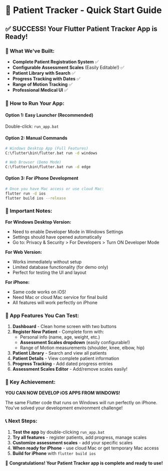 # 🚀 Patient Tracker - Quick Start Guide

## ✅ SUCCESS! Your Flutter Patient Tracker App is Ready!

### 🎉 What We've Built:
- **Complete Patient Registration System** ✅
- **Configurable Assessment Scales** (Easily Editable!) ✅  
- **Patient Library with Search** ✅
- **Progress Tracking with Dates** ✅
- **Range of Motion Tracking** ✅
- **Professional Medical UI** ✅

### 📱 How to Run Your App:

#### Option 1: Easy Launcher (Recommended)
Double-click: `run_app.bat`

#### Option 2: Manual Commands
```bash
# Windows Desktop App (Full Features)
C:\flutter\bin\flutter.bat run -d windows

# Web Browser (Demo Mode)  
C:\flutter\bin\flutter.bat run -d edge
```

#### Option 3: For iPhone Development
```bash
# Once you have Mac access or use cloud Mac:
flutter run -d ios
flutter build ios --release
```

### 🔧 Important Notes:

**For Windows Desktop Version:**
- Need to enable Developer Mode in Windows Settings
- Settings should have opened automatically
- Go to: Privacy & Security > For Developers > Turn ON Developer Mode

**For Web Version:**
- Works immediately without setup
- Limited database functionality (for demo only)
- Perfect for testing the UI and layout

**For iPhone:**
- Same code works on iOS!
- Need Mac or cloud Mac service for final build
- All features will work perfectly on iPhone

### 🏥 App Features You Can Test:

1. **Dashboard** - Clean home screen with two buttons
2. **Register New Patient** - Complete form with:
   - Personal info (name, age, weight, etc.)
   - **Assessment Scales dropdown** (easily configurable!)
   - Range of Motion measurements (shoulder, knee, elbow, hip)
3. **Patient Library** - Search and view all patients
4. **Patient Details** - View complete patient information  
5. **Progress Tracking** - Add dated progress entries
6. **Assessment Scales Editor** - Add/remove scales easily!

### 🎯 Key Achievement:
**YOU CAN NOW DEVELOP iOS APPS FROM WINDOWS!** 

The same Flutter code that runs on Windows will run perfectly on iPhone. You've solved your development environment challenge!

### 📞 Next Steps:
1. **Test the app** by double-clicking `run_app.bat`
2. **Try all features** - register patients, add progress, manage scales
3. **Customize assessment scales** - add your specific scales
4. **When ready for iPhone** - use cloud Mac or get temporary Mac access
5. **Build for iPhone** with `flutter build ios`

🎉 **Congratulations! Your Patient Tracker app is complete and ready to use!**
